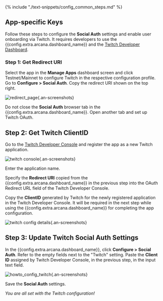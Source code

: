 {% include "./text-snippets/config_common_steps.md" %}

## App-specific Keys

Follow these steps to configure the **Social Auth** settings and enable user onboarding via Twitch. It requires developers to use the {{config.extra.arcana.dashboard_name}} and the [Twitch Developer Dashboard](https://dev.twitch.tv/login).

### Step 1: Get Redirect URI  

Select the app in the **Manage Apps** dashboard screen and click Testnet/Mainnet to configure Twitch in the respective configuration profile. Go to **Configure > Social Auth**. Copy the redirect URI shown on the top right.

![redirect_page](/img/an_dApp_config_redirect_uri.png){.an-screenshots}

Do not close the **Social Auth** browser tab in the {{config.extra.arcana.dashboard_name}}. Open another tab and set up Twitch OAuth. 

## Step 2: Get Twitch ClientID

Go to the [Twitch Developer Console](https://dev.twitch.tv/login) and register the app as a new Twitch application. 

![twitch console](/img/an_dApp_twitch_dev_console.png){.an-screenshots}

Enter the application name. 

Specify the **Redirect URI** copied from the {{config.extra.arcana.dashboard_name}} in the previous step into the OAuth Redirect URL field of the Twitch Developer Console.

Copy the **ClientID** generated by Twitch for the newly registered application in the Twitch Developer Console. It will be required in the next step while using the {{config.extra.arcana.dashboard_name}} for completing the app configuration.

![twitch config details](/img/an_dApp_twitch_dev_console_config_details.png){.an-screenshots}

## Step 3: Update Twitch Social Auth Settings

In the {{config.extra.arcana.dashboard_name}}, click **Configure > Social Auth**. Refer to the empty fields next to the "Twitch" setting. Paste the **Client ID** assigned by Twitch Developer Console, in the previous step, in the input text field. 

![howto_config_twitch](/img/an_dApp_twitch_config.png){.an-screenshots}

Save the **Social Auth** settings. 

*You are all set with the Twitch configuration!*
